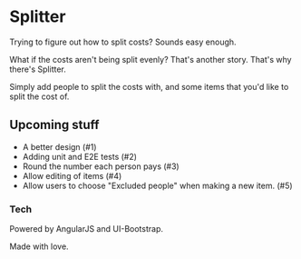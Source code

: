 # Splitter

Trying to figure out how to split costs? Sounds easy enough.

What if the costs aren't being split evenly? That's another story. That's why there's Splitter.

Simply add people to split the costs with, and some items that you'd like to split the cost of.

## Upcoming stuff
* A better design (#1)
* Adding unit and E2E tests (#2)
* Round the number each person pays (#3)
* Allow editing of items (#4)
* Allow users to choose "Excluded people" when making a new item. (#5)

### Tech

Powered by AngularJS and UI-Bootstrap.

Made with love.